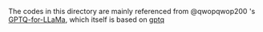 The codes in this directory are mainly referenced from @qwopqwop200 's [GPTQ-for-LLaMa](https://github.com/qwopqwop200/GPTQ-for-LLaMa/tree/cuda), which itself is based on [gptq](https://github.com/IST-DASLab/gptq)